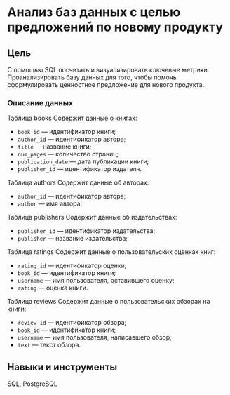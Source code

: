 # Анализ баз данных с целью предложений по новому продукту

## Цель

С помощью SQL посчитать и визуализировать ключевые метрики. Проанализировать базу данных для того, чтобы помочь сформулировать ценностное предложение для нового продукта.

### Описание данных
Таблица books Содержит данные о книгах:

- `book_id` — идентификатор книги;
- `author_id` — идентификатор автора;
- `title` — название книги;
- `num_pages` — количество страниц;
- `publication_date` — дата публикации книги;
- `publisher_id` — идентификатор издателя.

Таблица authors Содержит данные об авторах:

- `author_id` — идентификатор автора;
- `author` — имя автора.

Таблица publishers Содержит данные об издательствах:

- `publisher_id` — идентификатор издательства;
- `publisher` — название издательства;

Таблица ratings Содержит данные о пользовательских оценках книг:

- `rating_id` — идентификатор оценки;
- `book_id` — идентификатор книги;
- `username` — имя пользователя, оставившего оценку;
- `rating` — оценка книги.

Таблица reviews Содержит данные о пользовательских обзорах на книги:

- `review_id` — идентификатор обзора;
- `book_id` — идентификатор книги;
- `username` — имя пользователя, написавшего обзор;
- `text` — текст обзора.

## Навыки и инструменты

SQL, PostgreSQL
